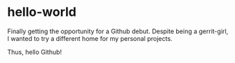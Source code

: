 # hello-world
Finally getting the opportunity for a Github debut.
Despite being a gerrit-girl, I wanted to try a different home for my personal projects.

Thus, hello Github!
